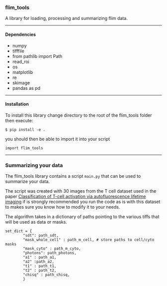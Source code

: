 ### flim_tools

A library for loading, processing and summarizing flim data.

---
#### Dependencies

* numpy
* tifffile 
* from pathlib import Path
* read_roi
* os
* matplotlib
* re
* skimage
* pandas as pd

---
#### Installation

To install this library change directory to the root of the flim_tools folder then execute:

`$ pip install -e .`

you should then be able to import it into your script


`import flim_tools`

--- 
### Summarizing your data

The flim_tools library contains a script `main.py` that can be used to summarize your data.

The script was created with 30 images from the T cell dataset used in the paper [Classification of T-cell activation via autofluorescence lifetime imaging](https://www.nature.com/articles/s41551-020-0592-z) if is strongly recommended you run the code as is with this dataset to makes sure you know how to modify it to your needs.

The algorithm takes in a dictionary of paths pointing to the various tiffs that will be used as data or masks.


    set_dict = {
            "sdt": path_sdt,
            "mask_whole_cell" : path_m_cell, # store paths to cell/cyto masks
            "mask_cyto" : path_m_cyto,
            "photons": path_photons,
            "a1" : path_a1,
            "a2" :path_a2,
            "t1" : path_t1,
            "t2" : path_t2,
            "chisq" : path_chisq,
            }

